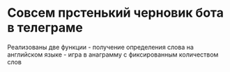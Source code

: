 # Совсем прстенький черновик бота в телеграме 

Реализованы две функции - получение определения слова на английском языке
                        - игра в анаграмму с фиксированным количеством слов 
